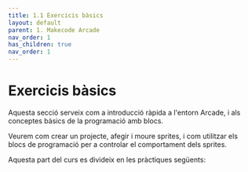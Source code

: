 ```yaml
---
title: 1.1 Exercicis bàsics
layout: default 
parent: 1. Makecode Arcade
nav_order: 1
has_children: true
nav_order: 1
---
```


# Exercicis bàsics

Aquesta secció serveix com a introducció ràpida a l'entorn Arcade, i als conceptes bàsics de la programació amb blocs.

Veurem com crear un projecte, afegir i moure sprites, i com utilitzar els blocs de programació per a controlar el comportament dels sprites.

Aquesta part del curs es divideix en les pràctiques següents:

<!-- - [1.1.1 Pensament Computacional]({% link apunts/1.-Makecode Arcade/exercicis_basics/1.1.-pensament_computacional_1_web.md %}) ([![PDF](https://img.shields.io/badge/-PDF-blue)](1.1.-pensament_computacional_1.pdf))
- [1.1.2 Orientem-nos en MakeCode Arcade]({% link apunts/1.-Makecode Arcade/exercicis_basics/1.2.-introduccio_makecode_arcade_web.md %})
- [1.1.3 Sprites básics]({% link apunts/1.-Makecode Arcade/exercicis_basics/1.3.-sprites-web.md %})
- [1.1.4 Coordenades]({% link apunts/1.-Makecode Arcade/exercicis_basics/1.4.-coordenades-web.md %}) -->
